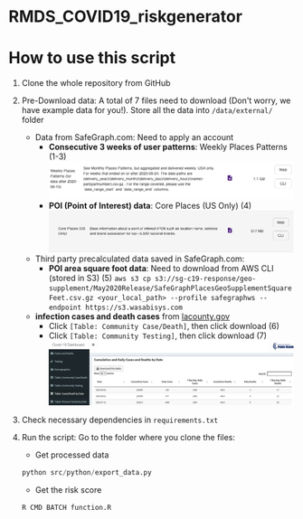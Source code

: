 # RMDS_COVID19_riskgenerator


# How to use this script

 1. Clone the whole repository from GitHub

 2. Pre-Download data:
 A total of 7 files need to download (Don't worry, we have example data for you!). Store all the data into `/data/external/` folder
    * Data from SafeGraph.com: Need to apply an account
        * **Consecutive 3 weeks of user patterns**: Weekly Places Patterns (1-3)
        ![Weekly Places Patterns](data/internal/image/weekly.png)
        * **POI (Point of Interest) data**: Core Places (US Only) (4)
        ![poi](data/internal/image/poi.png) 
    * Third party precalculated data saved in SafeGraph.com:
        * **POI area square foot data**: Need to download from AWS CLI (stored in S3) (5)
        ```aws s3 cp s3://sg-c19-response/geo-supplement/May2020Release/SafeGraphPlacesGeoSupplementSquareFeet.csv.gz <your_local_path> --profile safegraphws --endpoint https://s3.wasabisys.com```
    * **infection cases and death cases** from [lacounty.gov](http://dashboard.publichealth.lacounty.gov/covid19_surveillance_dashboard/)
        * Click `[Table: Community Case/Death]`, then click download (6)
        * Click `[Table: Community Testing]`, then click download (7)
        ![test_death](data/internal/image/test_death.png)

3. Check necessary dependencies in `requirements.txt` 

4. Run the script:
Go to the folder where you clone the files:
    * Get processed data
    ```Python
    python src/python/export_data.py
    ```
    * Get the risk score
    ```R
    R CMD BATCH function.R
    ```

